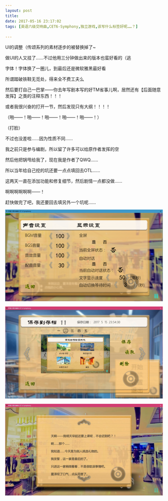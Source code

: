 ```yaml
---
layout: post
title: 
date: 2017-05-16 23:17:02
tags: [英语六级交响曲,CET6-Symphony,独立游戏,该写什么标签好呢……？]

---
```

UI的调整（传颂系列的素材逐步的被替换掉了~

做UI的人又挂了……不过他用三分钟做出来的版本也蛮好看的（逃

字体！字体换了一圈儿，到最后还是微软雅黑最好看

所谓踏破铁鞋无觅处，得来全不费工夫么

然后要打自己一巴掌——你去年写剧本写的好TM省事儿啊，居然还有【后面随意发挥】之类的注释东西！！！

或者我很兴奋的打开一节，然后发现只有大纲！！！！

（啪——！啪——！啪——！啪——！啪——！）

（打脸）

不过也没差啦……因为性质不同……

我之前只是参与编剧，所以留了许多可以给原作者发挥的空

然后他把锅甩给我了，现在我是作者了QWQ……

所以当年给自己挖的坑还要一点点填回去OTL……

这两天一直在添加功能和修复细节，然后剧情一点都没做……

啊啊啊啊啊啊——！

赶快做完了吧，我还要回去填另外一个坑呢……


![图片](images/_Lofter/emhSNkVpRmJBei9BS29aWXNLQlJiYWV0SjBScHN0VTFGSjNpSmpUcm9CaUowclBkN283NThRPT0.png)

![图片](images/_Lofter/emhSNkVpRmJBei9BS29aWXNLQlJiWmxUSXp6anZMSytQcUIyMGU4dStEeks1TXdEMCswV2Z3PT0.jpg)

![图片](images/_Lofter/emhSNkVpRmJBei9BS29aWXNLQlJiYU1LUVB6bnkwY0I0QVNJUzBKUG40REp4T0FiTDlaYnhRPT0.jpg)
